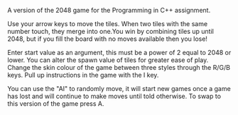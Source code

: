 A version of the 2048 game for the Programming in C++ assignment.

Use your arrow keys to move the tiles. When two tiles with the same number touch, they merge into one.You win by combining tiles up until 2048, but if you fill the board with no moves available then you lose!

Enter start value as an argument, this must be a power of 2 equal to 2048 or lower. You can alter the spawn value of tiles for greater ease of play.
Change the skin colour of the game between three styles through the R/G/B keys.
Pull up instructions in the game with the I key.

You can use the "AI" to randomly move, it will start new games once a game has lost and will continue to make moves until told otherwise. To swap to this version of the game press A.
